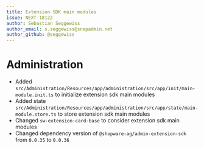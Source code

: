 ```yaml
---
title: Extension SDK main modules
issue: NEXT-18122
author: Sebastian Seggewiss
author_email: s.seggewiss@snapadmin.net
author_github: @seggewiss
---
```

# Administration
* Added `src/Administration/Resources/app/administration/src/app/init/main-module.init.ts` to initialize extension sdk main modules
* Added state `src/Administration/Resources/app/administration/src/app/state/main-module.store.ts` to store extension sdk main modules
* Changed `sw-extension-card-base` to consider extension sdk main modules
* Changed dependency version of `@shopware-ag/admin-extension-sdk` from `0.0.35` to `0.0.36`
